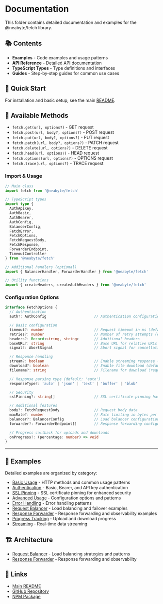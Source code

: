 # Documentation

This folder contains detailed documentation and examples for the @neabyte/fetch library.

## 📚 Contents

- **Examples** - Code examples and usage patterns
- **API Reference** - Detailed API documentation
- **TypeScript Types** - Type definitions and interfaces
- **Guides** - Step-by-step guides for common use cases

## 🚀 Quick Start

For installation and basic setup, see the main [README](../README.md).

## 🔧 Available Methods

- `fetch.get(url, options?)` - GET request
- `fetch.post(url, body?, options?)` - POST request
- `fetch.put(url, body?, options?)` - PUT request
- `fetch.patch(url, body?, options?)` - PATCH request
- `fetch.delete(url, options?)` - DELETE request
- `fetch.head(url, options?)` - HEAD request
- `fetch.options(url, options?)` - OPTIONS request
- `fetch.trace(url, options?)` - TRACE request

### Import & Usage

```typescript
// Main class
import fetch from '@neabyte/fetch'

// TypeScript types
import type {
  AuthApiKey,
  AuthBasic,
  AuthBearer,
  AuthConfig,
  BalancerConfig,
  FetchError,
  FetchOptions,
  FetchRequestBody,
  FetchResponse,
  ForwarderEndpoint,
  TimeoutController
} from '@neabyte/fetch'

// Additional handlers (optional)
import { BalancerHandler, ForwarderHandler } from '@neabyte/fetch'

// Utility functions
import { createHeaders, createAuthHeaders } from '@neabyte/fetch'

```

### Configuration Options

```typescript
interface FetchOptions {
  // Authentication
  auth?: AuthConfig                      // Authentication configuration (Basic, Bearer, API Key)

  // Basic configuration
  timeout?: number                       // Request timeout in ms (default: 30000)
  retries?: number                       // Number of retry attempts (default: 1)
  headers?: Record<string, string>       // Additional headers
  baseURL?: string                       // Base URL for relative URLs
  signal?: AbortSignal                   // Abort signal for cancellation

  // Response handling
  stream?: boolean                       // Enable streaming response (default: false)
  download?: boolean                     // Enable file download (default: false)
  filename?: string                      // Filename for download (required if download: true)

  // Response parsing type (default: 'auto')
  responseType?: 'auto' | 'json' | 'text' | 'buffer' | 'blob'

  // Security
  sslPinning?: string[]                  // SSL certificate pinning hashes (max 20)

  // Additional features
  body?: FetchRequestBody                // Request body data
  maxRate?: number                       // Rate limiting in bytes per second
  balancer?: BalancerConfig              // Load balancer configuration
  forwarder?: ForwarderEndpoint[]        // Response forwarding configuration

  // Progress callback for uploads and downloads
  onProgress?: (percentage: number) => void
}
```

---

## 📖 Examples

Detailed examples are organized by category:

- [Basic Usage](./examples/basic-usage.md) - HTTP methods and common usage patterns
- [Authentication](./examples/authentication.md) - Basic, Bearer, and API key authentication
- [SSL Pinning](./examples/ssl-pinning.md) - SSL certificate pinning for enhanced security
- [Advanced Usage](./examples/advanced-usage.md) - Configuration options and patterns
- [Error Handling](./examples/error-handling.md) - Error handling patterns
- [Request Balancer](./examples/request-balancer.md) - Load balancing and failover examples
- [Response Forwarder](./examples/response-forwarder.md) - Response forwarding and observability examples
- [Progress Tracking](./examples/progress-tracking.md) - Upload and download progress
- [Streaming](./examples/streaming.md) - Real-time data streaming

## 🏗️ Architecture

- [Request Balancer](./architecture/request-balancer.md) - Load balancing strategies and patterns
- [Response Forwarder](./architecture/response-forwarder.md) - Response forwarding and observability

## 🔗 Links

- [Main README](../README.md)
- [GitHub Repository](https://github.com/NeaByteLab/Fetch)
- [NPM Package](https://www.npmjs.com/package/@neabyte/fetch)
